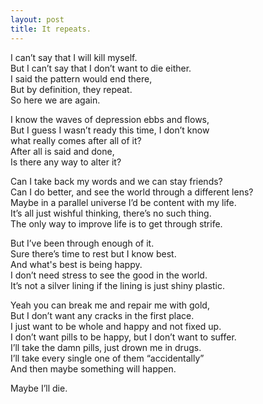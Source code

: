 ```yaml
---
layout: post
title: It repeats.
---
```


I can’t say that I will kill myself. <br>
But I can’t say that I don’t want to die either. <br>
I said the pattern would end there, <br>
But by definition, they repeat. <br>
So here we are again.

I know the waves of depression ebbs and flows, <br>
But I guess I wasn’t ready this time, I don’t know <br>
what really comes after all of it? <br>
After all is said and done, <br>
Is there any way to alter it?

Can I take back my words and we can stay friends? <br>
Can I do better, and see the world through a different lens? <br>
Maybe in a parallel universe I’d be content with my life. <br>
It’s all just wishful thinking, there’s no such thing. <br>
The only way to improve life is to get through strife.

But I’ve been through enough of it. <br>
Sure there’s time to rest but I know best. <br>
And what's best is being happy. <br>
I don’t need stress to see the good in the world. <br>
It’s not a silver lining if the lining is just shiny plastic.

Yeah you can break me and repair me with gold, <br>
But I don’t want any cracks in the first place. <br>
I just want to be whole and happy and not fixed up. <br>
I don’t want pills to be happy, but I don’t want to suffer. <br>
I’ll take the damn pills, just drown me in drugs. <br>
I’ll take every single one of them “accidentally” <br>
And then maybe something will happen.

Maybe I’ll die.
